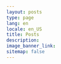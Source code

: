 ```yaml
---
layout: posts
type: page
lang: en
locale: en_US
title: Posts
description: 
image_banner_link: 
sitemap: false
---
```

